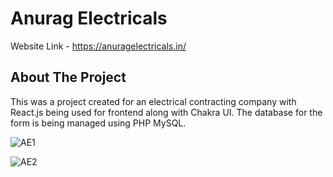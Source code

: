 # Anurag Electricals
Website Link - https://anuragelectricals.in/

<!-- ABOUT THE PROJECT -->
## About The Project

This was a project created for an electrical contracting company with React.js being used for frontend along with Chakra UI. The database for the form is being managed using PHP MySQL.

![AE1](https://github.com/nijuprem/gaming-world/assets/111877615/2853ddf3-f73c-43bc-a8c4-abb2df05a91e)

![AE2](https://github.com/nijuprem/gaming-world/assets/111877615/c07d6945-aaaa-4271-983e-31a9c633cc44)

